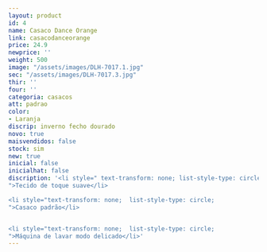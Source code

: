 ```yaml
---
layout: product
id: 4
name: Casaco Dance Orange
link: casacodanceorange
price: 24.9
newprice: ''
weight: 500
image: "/assets/images/DLH-7017.1.jpg"
sec: "/assets/images/DLH-7017.3.jpg"
thir: ''
four: ''
categoria: casacos
att: padrao
color:
- Laranja
discrip: inverno fecho dourado
novo: true
maisvendidos: false
stock: sim
new: true
inicial: false
inicialhat: false
discription: '<li style=" text-transform: none; list-style-type: circle;
">Tecido de toque suave</li>

<li style="text-transform: none;  list-style-type: circle;
">Casaco padrão</li>


<li style="text-transform: none;  list-style-type: circle;
">Máquina de lavar modo delicado</li>'
---
```


